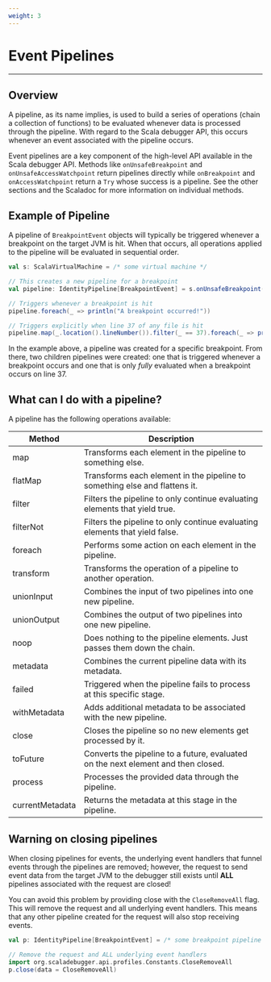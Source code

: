 ```yaml
---
weight: 3
---
```

# Event Pipelines

---

## Overview

A pipeline, as its name implies, is used to build a series of operations
(chain a collection of functions) to be evaluated whenever data is processed
through the pipeline. With regard to the Scala debugger API, this occurs
whenever an event associated with the pipeline occurs.

Event pipelines are a key component of the high-level API available in the
Scala debugger API. Methods like `onUnsafeBreakpoint` and
`onUnsafeAccessWatchpoint` return pipelines directly while `onBreakpoint` and
`onAccessWatchpoint` return a `Try` whose success is a pipeline. See the
other sections and the Scaladoc for more information on individual methods.

## Example of Pipeline

A pipeline of `BreakpointEvent` objects will typically be
triggered whenever a breakpoint on the target JVM is hit. When that occurs,
all operations applied to the pipeline will be evaluated in sequential order.

```scala
val s: ScalaVirtualMachine = /* some virtual machine */

// This creates a new pipeline for a breakpoint
val pipeline: IdentityPipeline[BreakpointEvent] = s.onUnsafeBreakpoint("some/scala/file.scala", 37)

// Triggers whenever a breakpoint is hit
pipeline.foreach(_ => println("A breakpoint occurred!"))

// Triggers explicitly when line 37 of any file is hit
pipeline.map(_.location().lineNumber()).filter(_ == 37).foreach(_ => println("Line 37 was hit!"))
```

In the example above, a pipeline was created for a specific breakpoint. From
there, two children pipelines were created: one that is triggered whenever a
breakpoint occurs and one that is only _fully_ evaluated when a breakpoint
occurs on line 37.

## What can I do with a pipeline?

A pipeline has the following operations available:

| Method          | Description                                                                       |
| --------        | -----------                                                                       |
| map             | Transforms each element in the pipeline to something else.                        |
| flatMap         | Transforms each element in the pipeline to something else and flattens it.        |
| filter          | Filters the pipeline to only continue evaluating elements that yield true.        |
| filterNot       | Filters the pipeline to only continue evaluating elements that yield false.       |
| foreach         | Performs some action on each element in the pipeline.                             |
| transform       | Transforms the operation of a pipeline to another operation.                      |
| unionInput      | Combines the input of two pipelines into one new pipeline.                        |
| unionOutput     | Combines the output of two pipelines into one new pipeline.                       |
| noop            | Does nothing to the pipeline elements. Just passes them down the chain.           |
| metadata        | Combines the current pipeline data with its metadata.                             |
| failed          | Triggered when the pipeline fails to process at this specific stage.              |
| withMetadata    | Adds additional metadata to be associated with the new pipeline.                  |
| close           | Closes the pipeline so no new elements get processed by it.                       |
| toFuture        | Converts the pipeline to a future, evaluated on the next element and then closed. |
| process         | Processes the provided data through the pipeline.                                 |
| currentMetadata | Returns the metadata at this stage in the pipeline.                               |

## Warning on closing pipelines

When closing pipelines for events, the underlying event handlers that
funnel events through the pipelines are removed; however, the request
to send event data from the target JVM to the debugger still exists until
__ALL__ pipelines associated with the request are closed!

You can avoid this problem by providing close with the `CloseRemoveAll` flag.
This will remove the request and all underlying event handlers. This means
that any other pipeline created for the request will also stop receiving
events.

```scala
val p: IdentityPipeline[BreakpointEvent] = /* some breakpoint pipeline */

// Remove the request and ALL underlying event handlers
import org.scaladebugger.api.profiles.Constants.CloseRemoveAll
p.close(data = CloseRemoveAll)
```


